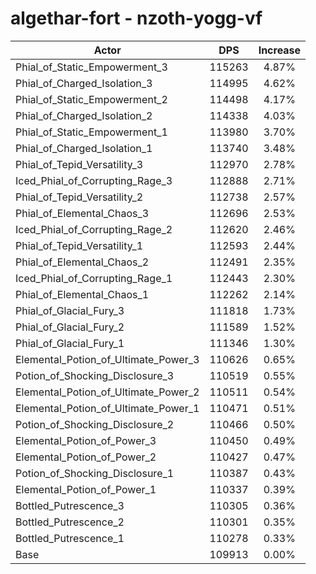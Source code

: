 # algethar-fort - nzoth-yogg-vf
| Actor | DPS | Increase |
|---|:---:|:---:|
|Phial_of_Static_Empowerment_3|115263|4.87%|
|Phial_of_Charged_Isolation_3|114995|4.62%|
|Phial_of_Static_Empowerment_2|114498|4.17%|
|Phial_of_Charged_Isolation_2|114338|4.03%|
|Phial_of_Static_Empowerment_1|113980|3.70%|
|Phial_of_Charged_Isolation_1|113740|3.48%|
|Phial_of_Tepid_Versatility_3|112970|2.78%|
|Iced_Phial_of_Corrupting_Rage_3|112888|2.71%|
|Phial_of_Tepid_Versatility_2|112738|2.57%|
|Phial_of_Elemental_Chaos_3|112696|2.53%|
|Iced_Phial_of_Corrupting_Rage_2|112620|2.46%|
|Phial_of_Tepid_Versatility_1|112593|2.44%|
|Phial_of_Elemental_Chaos_2|112491|2.35%|
|Iced_Phial_of_Corrupting_Rage_1|112443|2.30%|
|Phial_of_Elemental_Chaos_1|112262|2.14%|
|Phial_of_Glacial_Fury_3|111818|1.73%|
|Phial_of_Glacial_Fury_2|111589|1.52%|
|Phial_of_Glacial_Fury_1|111346|1.30%|
|Elemental_Potion_of_Ultimate_Power_3|110626|0.65%|
|Potion_of_Shocking_Disclosure_3|110519|0.55%|
|Elemental_Potion_of_Ultimate_Power_2|110511|0.54%|
|Elemental_Potion_of_Ultimate_Power_1|110471|0.51%|
|Potion_of_Shocking_Disclosure_2|110466|0.50%|
|Elemental_Potion_of_Power_3|110450|0.49%|
|Elemental_Potion_of_Power_2|110427|0.47%|
|Potion_of_Shocking_Disclosure_1|110387|0.43%|
|Elemental_Potion_of_Power_1|110337|0.39%|
|Bottled_Putrescence_3|110305|0.36%|
|Bottled_Putrescence_2|110301|0.35%|
|Bottled_Putrescence_1|110278|0.33%|
|Base|109913|0.00%|
